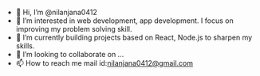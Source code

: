 - 👋 Hi, I’m @nilanjana0412
- 👀 I’m interested in web development, app development. I focus on improving my problem solving skill.
- 🌱 I’m currently building projects based on React, Node.js to sharpen my skills.
- 💞️ I’m looking to collaborate on ...
- 📫 How to reach me mail id:nilanjana0412@gmail.com

<!---
nilanjana0412/nilanjana0412 is a ✨ special ✨ repository because its `README.md` (this file) appears on your GitHub profile.
You can click the Preview link to take a look at your changes.
--->
